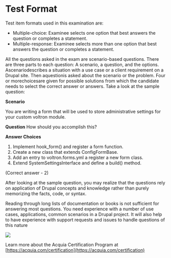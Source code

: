 # Test Format

Test item formats used in this examination are:

* Multiple-choice: Examinee selects one option that best answers the question or completes a statement.
* Multiple-response: Examinee selects more than one option that best answers the question or completes a statement.

All the questions asked in the exam are scenario-based questions. There are three parts to each question: A scenario, a question, and the options. Ascenariodescribes a situation with a use case or a client requirement on a Drupal site. Then aquestionis asked about the scenario or the problem. Four or morechoicesare given for possible solutions from which the candidate needs to select the correct answer or answers. Take a look at the sample question:

**Scenario**

You are writing a form that will be used to store administrative settings for your custom voltron module.

**Question** How should you accomplish this?

**Answer Choices**

1. Implement hook\_form\(\) and register a form function.
2. Create a new class that extends ConfigFormBase.
3. Add an entry to voltron.forms.yml a register a new form class.
4. Extend SystemSettingsInterface and define a build\(\) method.

\(Correct answer - 2\)

After looking at the sample question, you may realize that the questions rely on application of Drupal concepts and knowledge rather than purely memorizing the facts, code, or syntax.

Reading through long lists of documentation or books is not sufficient for answering most questions. You need experience with a number of use cases, applications, common scenarios in a Drupal project. It will also help to have experience with support requests and issues to handle questions of this nature

![](https://github.com/prasadshir/sg-be-d9/tree/28b352d60b6cf4aa533eab7d56d80d5e87020a53/.gitbook/assets/inner-page-footer.png)

Learn more about the Acquia Certification Program at [https://acquia.com/certification](https://acquia.com/certification)

